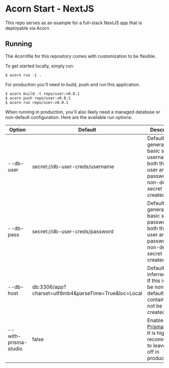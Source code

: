# Acorn Start - NextJS
This repo serves as an example for a full-stack NextJS app that is deployable via Acorn.

## Running
The Acornfile for this repository comes with customization to be flexible.

To get started locally, simply run:

```shell
$ acorn run -i .
```

For production you'll need to build, push and run this application.

```shell
$ acorn build -t repo/user:v0.0.1
$ acorn push repo/user:v0.0.1
$ acorn run repo/user:v0.0.1
```

When running in production, you'll also likely need a managed database or non-default configuration. Here are the available run options:

| Option               | Default                                              | Description                                                                                                                                       |
|----------------------|------------------------------------------------------|---------------------------------------------------------------------------------------------------------------------------------------------------|
| --db-user            | secret://db-user-creds/username                      | Defaults to a generated basic secret's username.   If both the DB's user and password are non-default, a secret is not created.                   |
| --db-pass            | secret://db-user-creds/password                      | Defaults to a generated basic secret's password.   If both the DB's user and password are non-default, a secret is not created.                   |
| --db-host            | db:3306/app?charset=utf8mb4&parseTime=True&loc=Local | Defaults to an inferred host.  If this is set to be non-default, a DB container will not be created.                                              |
| --with-prisma-studio | false                                                | Enables [Prisma Studio](https://www.prisma.io/docs/concepts/components/prisma-studio).  It is highly recommended to leave this off in production. |

